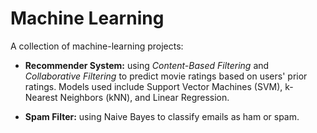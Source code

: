 Machine Learning
================

A collection of machine-learning projects:

- __Recommender System:__  using _Content-Based Filtering_ and _Collaborative Filtering_ to predict movie ratings based on users' prior ratings.  Models used include Support Vector Machines (SVM), k-Nearest Neighbors (kNN), and Linear Regression.

- __Spam Filter:__  using Naive Bayes to classify emails as ham or spam.
